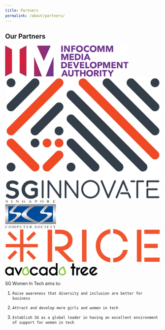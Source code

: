 ```yaml
---
title: Partners
permalink: /about/partners/
---
```

<h2>Our Partners</h2>

<img src="/images/imda.png" alt="1" style="width:400px; height:101px">
<img src="/images/sgi.png" alt="2">
<img src="/images/sg-com-so.jpg" alt="3">
<img src="/images/rice.jpg" alt="4">
<img src="/images/atd.png" alt="5">


SG Women In Tech aims to:

1.     Raise awareness that diversity and inclusion are better for business

2.     Attract and develop more girls and women in tech

3.     Establish SG as a global leader in having an excellent environment of support for women in tech


